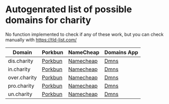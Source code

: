 # Autogenrated list of possible domains for charity

No function implemented to check if any of these work, but you can check manually with https://tld-list.com/

| Domain | Porkbun | NameCheap | Domains App |
|---|---|---|---|
| dis.charity | [Porkbun](https://porkbun.com/checkout/search?prb=e814663da1&tlds=&idnLanguage=&search=search&q=dis.charity) | [Namecheap](https://www.namecheap.com/domains/registration/results/?domain=dis.charity) | [Dmns](https://dmns.app/domains?q=dis.charity) |
| in.charity | [Porkbun](https://porkbun.com/checkout/search?prb=e814663da1&tlds=&idnLanguage=&search=search&q=in.charity) | [Namecheap](https://www.namecheap.com/domains/registration/results/?domain=in.charity) | [Dmns](https://dmns.app/domains?q=in.charity) |
| over.charity | [Porkbun](https://porkbun.com/checkout/search?prb=e814663da1&tlds=&idnLanguage=&search=search&q=over.charity) | [Namecheap](https://www.namecheap.com/domains/registration/results/?domain=over.charity) | [Dmns](https://dmns.app/domains?q=over.charity) |
| pro.charity | [Porkbun](https://porkbun.com/checkout/search?prb=e814663da1&tlds=&idnLanguage=&search=search&q=pro.charity) | [Namecheap](https://www.namecheap.com/domains/registration/results/?domain=pro.charity) | [Dmns](https://dmns.app/domains?q=pro.charity) |
| un.charity | [Porkbun](https://porkbun.com/checkout/search?prb=e814663da1&tlds=&idnLanguage=&search=search&q=un.charity) | [Namecheap](https://www.namecheap.com/domains/registration/results/?domain=un.charity) | [Dmns](https://dmns.app/domains?q=un.charity) |
